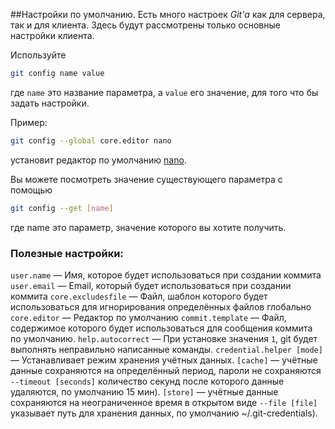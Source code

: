 
##Настройки по умолчанию.
Есть много настроек *Git'а* как для сервера, так и для клиента. Здесь будут рассмотрены только основные настройки клиента.

Используйте
```Bash
git config name value
```
где `name` это название параметра, а `value` его значение, для того что бы задать настройки.

Пример:
```Bash
git config --global core.editor nano
```
установит редактор по умолчанию [nano](https://www.nano-editor.org/).


Вы можете посмотреть значение существующего параметра с помощью 
```Bash
git config --get [name]
```
где name это параметр, значение которого вы хотите получить.

### Полезные настройки:

`user.name` — Имя, которое будет использоваться при создании коммита
`user.email` — Email, который будет использоваться при создании коммита
`core.excludesfile` — Файл, шаблон которого будет использоваться для игнорирования определённых файлов глобально
`core.editor` — Редактор по умолчанию
`commit.template` — Файл, содержимое которого будет использоваться для сообщения коммита по умолчанию.
`help.autocorrect` — При установке значения `1`, git будет выполнять неправильно написанные команды.
`credential.helper [mode]` — Устанавливает режим хранения учётных данных. `[cache]` — учётные данные сохраняются на определённый период, пароли не сохраняются `--timeout [seconds]` количество секунд после которого данные удаляются, по умолчанию 15 мин). `[store]` — учётные данные сохраняются на неограниченное время в открытом виде `--file [file]` указывает путь для хранения данных, по умолчанию ~/.git-credentials).